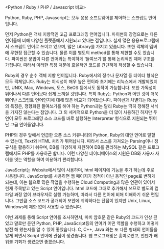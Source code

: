  <Python / Ruby / PHP / Javascript 비교>
 
 Python, Ruby, PHP, Javascript는 모두 응용 소프트웨어를 제어하는 스크립트 언어입니다.
 
 먼저 Python은 객체 지향적인 고급 프로그래밍 언어입니다. 파이썬의 장점으로는 다른 언어들에 비해 다양한 플랫폼에서 지원되고 있다는 점입니다. 실제 많은 응용프로그램에서 스크립트 언어로 쓰이고 있으며, 많은 Library를 가지고 있습니다. 또한 객체의 멤버에 무한정 접근할 수 있습니다. 물론 이를 별도의 method를 통해 제한할 수도 있습니다. 파이썬은 문법이 다른 언어와는 특이하게 ‘들여쓰기’를 통해 논리적인 제어 구조를 가집니다. 따라서 이러한 특징 덕분에 효율적인 코드를 간단하게 작성할 수 있습니다.
 
 Ruby의 경우 순수 객체 지향 언어입니다. Ruby에서의 정수나 문자열 등 데이터 형식은 모두 객체입니다. Ruby는 이식성이 매우 높은 편이라 초기에는 리눅스에서 개발되었지만, UNIX, Mac, Windows, 도스, BeOS 등에서도 동작이 가능합니다. 또한 가독성이 뛰어나서 다른 언어보다 쉽게 느껴질 것입니다. 특히 Ruby는 Python과 어떤 것이 더욱 뛰어난 스크립트 언어인지에 대해 많은 비교가 되어왔습니다. 파이썬과 차별되는 Ruby의 특징은, 정형화된 들여쓰기를 해야 하는 Python과는 달리 Ruby는 딱히 정해진 서식을 가지진 않는다는 점입니다. 그 외 세계적으로 Python을 더 많이 사용하긴 하지만 두 언어 모두 프로그래밍 소스 코드를 바로 실행하는 Interpreter 형식으로 지원되는 뛰어난 고급 언어들입니다. 
 
 PHP의 경우 앞에서 언급한 오픈 소스 커뮤니티의 Python, Ruby의 대안 언어로 말할 수 있는데, Text와 HTML 처리가 뛰어납니다. 따라서 소스를 가져오는 Parsing이나 정규식을 활용하기 쉬우며, DB를 다양하게 지원하여 DB를 관리하는 MySQL 같은 프로그램에서도 PHP를 사용하곤 합니다. 이런 다양한 데이터베이스의 지원은 DB와 사용자 사이를 잇는 역할을 하여 이용하기 편리합니다.
 
 JavaScript는 Website에서 많이 사용하며, html 페이지에 기능을 추가 하는데 주로 사용됩니다. JavaScript를 사용하면 웹 페이지가 정적이 아닌 동적인 page로 변하게 되는데, 이는 웹으로 많은 작업을 수행하는 Cloud Computing과 많은 연관이 있어서 현재 주목받고 있는 Script 언어입니다. html 코드에 그대로 추가해서 쓰므로 별도의 컴파일 과정 없이 브라우저로 실행 가능하며, 따라서 다른 언어에 비해 이해하기 쉬운 편입니다. 그만큼 소스 코드가 공개되어 보안에 취약하다는 단점이 있지만 Unix, Linux, Windows에 제한 없이 사용할 수 있습니다.
 
 이번 과제를 통해 Script 언어를 조사하면서, 마치 암호문 같은 Ruby의 코드가 인상 깊었고 말로만 듣던 Python, PHP, JavaScript등의 언어가 어떤 역할을 수행하고 어떻게 발전 해 왔는지를 알 수 있어 좋았습니다. C, C++, Java 와는 또 다른 형태의 언어들을 알게 되면서 Script 언어에 관심이 생겼습니다. 웹 프로그래밍은 흥미로웠고, 언젠가 배워볼 기회가 생겼으면 좋겠습니다.
